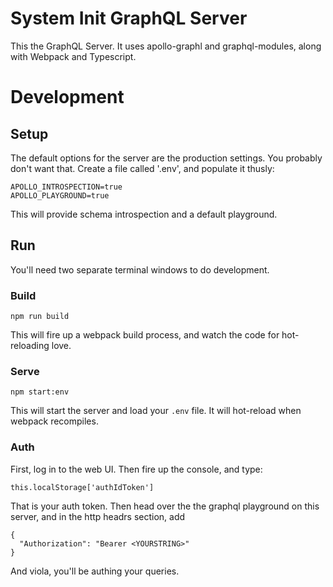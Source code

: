# System Init GraphQL Server

This the GraphQL Server. It uses apollo-graphl and graphql-modules,
along with Webpack and Typescript.

# Development

## Setup

The default options for the server are the production settings. You probably
don't want that. Create a file called '.env', and populate it thusly:

```
APOLLO_INTROSPECTION=true
APOLLO_PLAYGROUND=true
```

This will provide schema introspection and a default playground.

## Run

You'll need two separate terminal windows to do development.

### Build

```
npm run build
```

This will fire up a webpack build process, and watch the code for hot-reloading
love.

### Serve

```
npm start:env
```

This will start the server and load your `.env` file. It will hot-reload when
webpack recompiles.

### Auth

First, log in to the web UI. Then fire up the console, and type:

```
this.localStorage['authIdToken']
```

That is your auth token. Then head over the the graphql playground on this server,
and in the http headrs section, add

```
{
  "Authorization": "Bearer <YOURSTRING>"
}
```

And viola, you'll be authing your queries.
